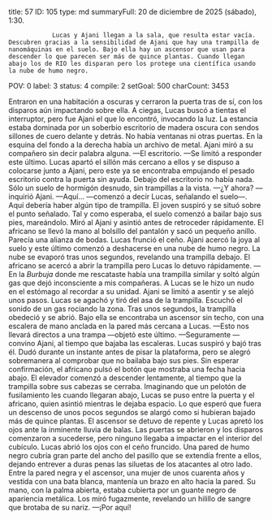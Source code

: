 title:          57
ID:             105
type:           md
summaryFull:    20 de diciembre de 2025 (sábado), 1:30.
                
                Lucas y Ajani llegan a la sala, que resulta estar vacía. Descubren gracias a la sensibilidad de Ajani que hay una trampilla de nanomáquinas en el suelo. Bajo ella hay un ascensor que usan para descender lo que parecen ser más de quince plantas. Cuando llegan abajo los de RIO les disparan pero los protege una científica usando la nube de humo negro.
POV:            0
label:          3
status:         4
compile:        2
setGoal:        500
charCount:      3453


Entraron en una habitación a oscuras y cerraron la puerta tras de sí, con los disparos aún impactando sobre ella.
A ciegas, Lucas buscó a tientas el interruptor, pero fue Ajani el que lo encontró, invocando la luz.
La estancia estaba dominada por un soberbio escritorio de madera oscura con sendos sillones de cuero delante y detrás. No había ventanas ni otras puertas. En la esquina del fondo a la derecha había un archivo de metal.
Ajani miró a su compañero sin decir palabra alguna.
—El escritorio. —Se limitó a responder este último.
Lucas apartó el sillón más cercano a ellos y se dispuso a colocarse junto a Ajani, pero este ya se encontraba empujando el pesado escritorio contra la puerta sin ayuda.
Debajo del escritorio no había nada. Sólo un suelo de hormigón desnudo, sin trampillas a la vista.
—¿Y ahora? —inquirió Ajani.
—Aquí... —comenzó a decir Lucas, señalando el suelo—. Aquí debería haber algún tipo de trampilla.
El joven suspiró y se situó sobre el punto señalado. Tal y como esperaba, el suelo comenzó a bailar bajo sus pies, mareándolo. Miró al Ajani y asintió antes de retroceder rápidamente.
El africano se llevó la mano al bolsillo del pantalón y sacó un pequeño anillo. Parecía una alianza de bodas. Lucas frunció el ceño.
Ajani acercó la joya al suelo y este último comenzó a deshacerse en una nube de humo negro. La nube se evaporó tras unos segundos, revelando una trampilla debajo.
El africano se acercó a abrir la trampilla pero Lucas lo detuvo rápidamente.
—En la *Burbuja* donde me rescataste había una trampilla similar y soltó algún gas que dejó inconsciente a mis compañeras.
A Lucas se le hizo un nudo en el estómago al recordar a su unidad.
Ajani se limitó a asentir y se alejó unos pasos. Lucas se agachó y tiró del asa de la trampilla.
Escuchó el sonido de un gas rociando la zona. Tras unos segundos, la trampilla obedeció y se abrió. Bajo ella se encontraba un ascensor sin techo, con una escalera de mano anclada en la pared más cercana a Lucas.
—Esto nos llevará directos a una trampa —objetó este último.
—Seguramente —convino Ajani, al tiempo que bajaba las escaleras.
Lucas suspiró y bajó tras él. Dudó durante un instante antes de pisar la plataforma, pero se alegró sobremanera al comprobar que no bailaba bajo sus pies.
Sin esperar confirmación, el africano pulsó el botón que mostraba una fecha hacia abajo.
El elevador comenzó a descender lentamente, al tiempo que la trampilla sobre sus cabezas se cerraba.
Imaginando que un pelotón de fusilamiento les cuando llegaran abajo, Lucas se puso entre la puerta y el africano, quien asintió mientras le dejaba espacio.
Lo que esperó que fuera un descenso de unos pocos segundos se alargó como si hubieran bajado más de quince plantas.
El ascensor se detuvo de repente y Lucas apretó los ojos ante la inminente lluvia de balas.
Las puertas se abrieron y los disparos comenzaron a sucederse, pero ninguno llegaba a impactar en el interior del cubículo.
Lucas abrió los ojos con el ceño fruncido. Una pared de humo negro cubría gran parte del ancho del pasillo que se extendía frente a ellos, dejando entrever a duras penas las siluetas de los atacantes al otro lado.
Entre la pared negra y el ascensor, una mujer de unos cuarenta años y vestida con una bata blanca, mantenía un brazo en alto hacia la pared. Su mano, con la palma abierta, estaba cubierta por un guante negro de apariencia metálica.
Los miró fugazmente, revelando un hilillo de sangre que brotaba de su nariz.
—¡Por aquí!